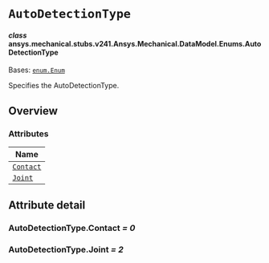 # `AutoDetectionType`



#### *class* ansys.mechanical.stubs.v241.Ansys.Mechanical.DataModel.Enums.AutoDetectionType

Bases: [`enum.Enum`](https://docs.python.org/3/library/enum.html#enum.Enum)

Specifies the AutoDetectionType.

<!-- !! processed by numpydoc !! -->

<a id="overview"></a>

## Overview

### Attributes

| Name |
| -------------------------------------------------------------------------------------------------------------------- |
| [`Contact`](../../../../../v242/Ansys/Mechanical/DataModel/Enums/AutoDetectionType.md#AutoDetectionType.Contact) |
| [`Joint`](../../../../../v242/Ansys/Mechanical/DataModel/Enums/AutoDetectionType.md#AutoDetectionType.Joint) |

<a id="attribute-detail"></a>

## Attribute detail

<a id="AutoDetectionType.Contact"></a>

### AutoDetectionType.Contact *= 0*

<a id="AutoDetectionType.Joint"></a>

### AutoDetectionType.Joint *= 2*



